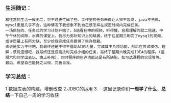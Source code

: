 

### 生活随记：
    和往常的生活一般无二，只不过更忙碌了些。工作室的任务来得让人猝不及防，java不熟练，mysql更是几乎不会。这种情况下我想象不到自己该怎样在规定时间内完成任务。
    一场疯狂的、任务式的学习计划开始了。b站看狂神的视频，听得懂，容易理解的就二倍速，中午午休的间隙，水课的课堂上，我尽力弥补知识上的缺漏，终于在星期三刷完了mysql的视频，或许质量上有所欠缺，至少给我完成任务提供了些许慰藉。
    该说是实力不行吧，我最终还是不得不借助AI的力量，完成其中几项功能，然后在尝试模仿、理解；该说遗憾吧，我最终还是没能按时完成小组的任务，最终于星期六晚完成IDEA的程序。(星期六和同学出去玩，晚上补完)，同时程序的些许功能还是有所缺陷，如可选课程的实现等等。
    最后，希望自己能持之以恒，完善自我。
    

### 学习总结：
1.数据库表的构建，增删改查
2.JDBC的运用
3.
--这里记录你们**一周学了什么**，**总结**一下自己一周的学习收获

